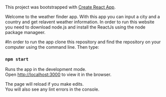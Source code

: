 This project was bootstrapped with [Create React App](https://github.com/facebook/create-react-app).

Welcome to the weather finder app. With this app you can input a city and a country and get relavent weather information. In order to run this website you need to download node.js and install the ReactJs using the node package manageer. 

#In order to run the app clone this repository and find the repository on your computer using the command line. Then type: 

### `npm start`

Runs the app in the development mode.<br>
Open [http://localhost:3000](http://localhost:3000) to view it in the browser.

The page will reload if you make edits.<br>
You will also see any lint errors in the console.

